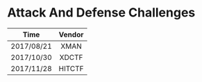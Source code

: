 # Attack And Defense Challenges


|Time|Vendor|
|:-:|:-:|
|2017/08/21|XMAN|
|2017/10/30|XDCTF|
|2017/11/28|HITCTF|
